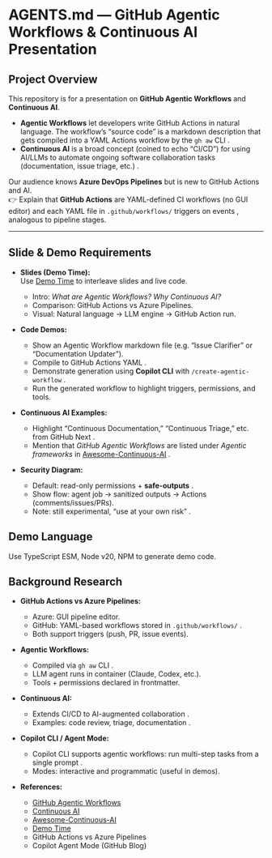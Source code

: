 # AGENTS.md — GitHub Agentic Workflows & Continuous AI Presentation

## Project Overview 
This repository is for a presentation on **GitHub Agentic Workflows** and **Continuous AI**.  

- **Agentic Workflows** let developers write GitHub Actions in natural language. The workflow’s “source code” is a markdown description that gets compiled into a YAML Actions workflow by the `gh aw` CLI  .  
- **Continuous AI** is a broad concept (coined to echo “CI/CD”) for using AI/LLMs to automate ongoing software collaboration tasks (documentation, issue triage, etc.)  .  

Our audience knows **Azure DevOps Pipelines** but is new to GitHub Actions and AI.  
👉 Explain that **GitHub Actions** are YAML-defined CI workflows (no GUI editor) and each YAML file in `.github/workflows/` triggers on events , analogous to pipeline stages. 

---

## Slide & Demo Requirements  

- **Slides (Demo Time):**  
  Use [Demo Time](https://demotime.elio.dev/llms.txtload ) to interleave slides and live code.  
  - Intro: *What are Agentic Workflows? Why Continuous AI?*  
  - Comparison: GitHub Actions vs Azure Pipelines.  
  - Visual: Natural language → LLM engine → GitHub Action run.  

- **Code Demos:**  
  - Show an Agentic Workflow markdown file (e.g. “Issue Clarifier” or “Documentation Updater”).  
  - Compile to GitHub Actions YAML  .  
  - Demonstrate generation using **Copilot CLI** with `/create-agentic-workflow`  .  
  - Run the generated workflow to highlight triggers, permissions, and tools.  

- **Continuous AI Examples:**  
  - Highlight “Continuous Documentation,” “Continuous Triage,” etc. from GitHub Next .  
  - Mention that *GitHub Agentic Workflows* are listed under *Agentic frameworks* in [Awesome-Continuous-AI](https://github.com/githubnext/awesome-continuous-ai) .  

- **Security Diagram:**  
  - Default: read-only permissions + **safe-outputs** .  
  - Show flow: agent job → sanitized outputs → Actions (comments/issues/PRs).  
  - Note: still experimental, “use at your own risk” .  

## Demo Language

Use TypeScript ESM, Node v20, NPM to generate demo code.

## Background Research  

- **GitHub Actions vs Azure Pipelines:**  
  - Azure: GUI pipeline editor.  
  - GitHub: YAML-based workflows stored in `.github/workflows/` .  
  - Both support triggers (push, PR, issue events).  

- **Agentic Workflows:**  
  - Compiled via `gh aw` CLI .  
  - LLM agent runs in container (Claude, Codex, etc.).  
  - Tools + permissions declared in frontmatter.  

- **Continuous AI:**  
  - Extends CI/CD to AI-augmented collaboration  .  
  - Examples: code review, triage, documentation .  

- **Copilot CLI / Agent Mode:**  
  - Copilot CLI supports agentic workflows: run multi-step tasks from a single prompt .  
  - Modes: interactive and programmatic (useful in demos).  

- **References:**  
  - [GitHub Agentic Workflows](https://github.com/githubnext/gh-aw)   
  - [Continuous AI](https://github.com/githubnext/awesome-continuous-ai)   
  - [Awesome-Continuous-AI](https://github.com/githubnext/awesome-continuous-ai)   
  - [Demo Time](https://demotime.elio.dev/llms.txt)   
  - GitHub Actions vs Azure Pipelines   
  - Copilot Agent Mode (GitHub Blog)   

